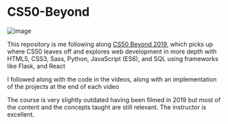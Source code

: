 # CS50-Beyond

![image](https://github.com/Mihik197/CS50-Beyond/assets/68446144/d0936f4f-12cb-4763-bc1c-2b9e98619ab0)


This repository is me following along [CS50 Beyond 2019](https://www.youtube.com/playlist?list=PLhQjrBD2T381Q6R1jRxgXknYO7VuTYPBI), which picks up where CS50 leaves off and explores web development in more depth with HTML5, CSS3, Sass, Python, JavaScript (ES6), and SQL using frameworks like Flask, and React

I followed along with the code in the videos, along with an implementation of the projects at the end of each video

The course is very slightly outdated having been filmed in 2019 but most of the content and the concepts taught are still relevant. The instructor is excellent.
